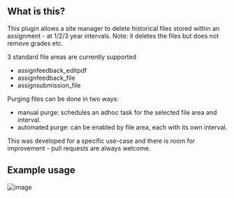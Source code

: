 ## What is this?
This plugin allows a site manager to delete historical files stored within an assignment - at 1/2/3 year intervals. Note: it deletes the files but does not remove grades etc.

3 standard file areas are currently supported
* assignfeedback_editpdf
* assignfeedback_file
* assignsubmission_file

Purging files can be done in two ways:
- manual purge: schedules an adhoc task for the selected file area and interval.
- automated purge: can be enabled by file area, each with its own interval.

This was developed for a specific use-case and there is room for improvement - pull requests are always welcome.

## Example usage
![image](https://github.com/user-attachments/assets/bf20c6cc-3a9c-498a-9c88-a247c791159b)
